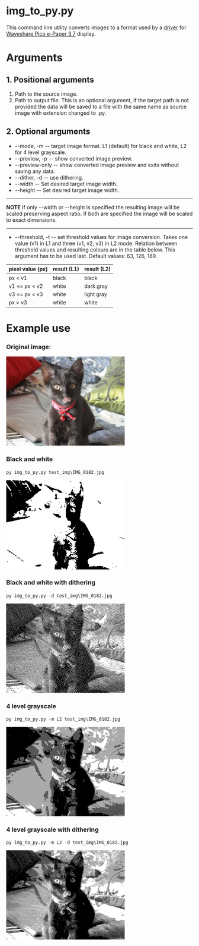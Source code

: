 # img_to_py.py

This command line utility converts images to a format used by a [driver](https://github.com/phoreglad/pico-epaper) for
[Waveshare Pico e-Paper 3.7](https://www.waveshare.com/wiki/Pico-ePaper-3.7) display.

# Arguments

## 1. Positional arguments

1. Path to the source image.
2. Path to output file. This is an optional argument, if the target path is not provided the data will be saved to a file
with the same name as source image with extension changed to .py.

## 2. Optional arguments

* --mode, -m -- target image format. L1 (default) for black and white, L2 for 4 level grayscale.
* --preview, -p -- show converted image preview.
* --preview-only -- show converted image preview and exits without saving any data.
* --dither, -d -- use dithering.
* --width -- Set desired target image width.
* --height -- Set desired target image width.

---
**NOTE** If only --width or --height is specified the resulting image will be scaled preserving aspect ratio.
If both are specified the image will be scaled to exact dimensions.

---
* --threshold, -t -- set threshold values for image conversion. Takes one value&nbsp;(v1) in L1
and three&nbsp;(v1,&nbsp;v2,&nbsp;v3) in L2 mode. Relation between threshold values and resulting colours are in the
table below.
This argument has to be used last. Default values: 63, 126, 189.

<div align="center">

| pixel value (px) | result (L1) | result (L2) |
| --- | --- | --- |
| px < v1 | black | black |
| v1 <= px < v2 | white | dark gray |
| v3 <= px < v3 | white | light gray |
| px > v3 | white | white |

</div>


# Example use
### Original image:

![original](test_img/IMG_0182.jpg)

### Black and white

```shell
py img_to_py.py test_img\IMG_0182.jpg
```

![image](test_img/IMG_0182_bw.png)

### Black and white with dithering

```shell
py img_to_py.py -d test_img\IMG_0182.jpg
```

![image](test_img/IMG_0182_bw_dither.png)

### 4 level grayscale

```shell
py img_to_py.py -m L2 test_img\IMG_0182.jpg
```

![image](test_img/IMG_0182_gs.png)

### 4 level grayscale with dithering

```shell
py img_to_py.py -m L2 -d test_img\IMG_0182.jpg
```

![image](test_img/IMG_0182_gs_dither.png)
